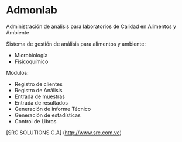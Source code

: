 # Admonlab
Administración de análisis para laboratorios de Calidad en Alimentos y Ambiente

Sistema de gestión de análisis para alimentos y ambiente:
  - Microbiología
  - Fisicoquímico

Modulos:
- Registro de clientes
- Registro de Análisis
- Entrada de muestras
- Entrada de resultados
- Generación de informe Técnico
- Generación de estadísticas
- Control de Libros

[SRC SOLUTIONS C.A] (http://www.src.com.ve)
